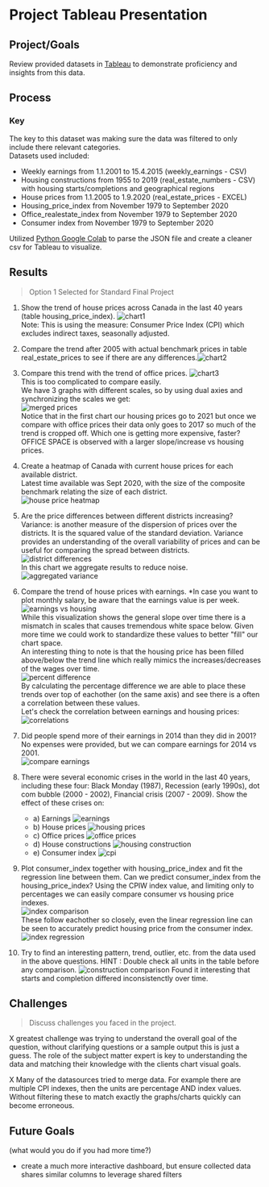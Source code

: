 # Project Tableau Presentation

## Project/Goals
Review provided datasets in [Tableau](https://github.com/cboyda/LighthouseLabs/raw/main/Project-Tableau/Tableau_Project.twbx) to demonstrate proficiency and insights from this data.

## Process
### Key
The key to this dataset was making sure the data was filtered to only include there relevant categories.<br>
Datasets used included:
* Weekly earnings from 1.1.2001 to 15.4.2015 (weekly_earnings - CSV)
* Housing constructions from 1955 to 2019 (real_estate_numbers - CSV) with housing starts/completions and geographical regions
* House prices from 1.1.2005 to 1.9.2020 (real_estate_prices - EXCEL)
* Housing_price_index from November 1979 to September 2020
* Office_realestate_index from November 1979 to September 2020
* Consumer index from November 1979 to September 2020

Utilized [Python Google Colab](https://github.com/cboyda/LighthouseLabs/blob/main/Project-Tableau/data/Tableau_Weekly_Earnings_JSON_Parse.ipynb) to parse the JSON file and create a cleaner csv for Tableau to visualize.

## Results
> Option 1 Selected for Standard Final Project

1. Show the trend of house prices across Canada in the last 40 years (table housing_price_index). ![chart1](https://raw.githubusercontent.com/cboyda/LighthouseLabs/main/Project-Tableau/images/1-house-prices-last-40years-CPI.png)<br>
Note: This is using the measure: Consumer Price Index (CPI) which excludes indirect taxes, seasonally adjusted.
2. Compare the trend after 2005 with actual benchmark prices in table real_estate_prices to see if there are any differences.![chart2](https://github.com/cboyda/LighthouseLabs/blob/main/Project-Tableau/images/2-house-prices-2005-vs-benchmark.png)
3. Compare this trend with the trend of office prices. ![chart3](https://raw.githubusercontent.com/cboyda/LighthouseLabs/main/Project-Tableau/images/3-house-prices-since-2005-vs-benchmark-vs-office.png) <br>
This is too complicated to compare easily.  <br>We have 3 graphs with different scales, so by using dual axies and synchronizing the scales we get:<br>
![merged prices](https://raw.githubusercontent.com/cboyda/LighthouseLabs/main/Project-Tableau/images/3-housing-vs-office.png)<br>
Notice that in the first chart our housing prices go to 2021 but once we compare with office prices their data only goes to 2017 so much of the trend is cropped off.
  Which one is getting more expensive, faster? OFFICE SPACE is observed with a larger slope/increase vs housing prices.
4. Create a heatmap of Canada with current house prices for each available district.<br>
Latest time available was Sept 2020, with the size of the composite benchmark relating the size of each district.<br>
![house price heatmap](https://raw.githubusercontent.com/cboyda/LighthouseLabs/main/Project-Tableau/images/4-heatmap-house-prices-by-district.png)
5. Are the price differences between different districts increasing?
Variance: is another measure of the dispersion of prices over the districts. It is the squared value of the standard deviation. Variance provides an understanding of the overall variability of prices and can be useful for comparing the spread between districts.  
![district differences](https://raw.githubusercontent.com/cboyda/LighthouseLabs/main/Project-Tableau/images/5-noisey-districts.png)
<br>In this chart we aggregate results to reduce noise.
![aggregated variance](https://raw.githubusercontent.com/cboyda/LighthouseLabs/main/Project-Tableau/images/5-aggregated_annual_districts.png)
6. Compare the trend of house prices with earnings. *In case you want to plot monthly salary, be aware that the earnings value is per week.<br>
![earnings vs housing](https://raw.githubusercontent.com/cboyda/LighthouseLabs/main/Project-Tableau/images/6-housing-vs-earnings.png)
<br> While this visualization shows the general slope over time there is a mismatch in scales that causes tremendous white space below.  Given more time we could work to standardize these values to better "fill" our chart space.<br> An interesting thing to note is that the housing price has been filled above/below the trend line which really mimics the increases/decreases of the wages over time.<br>
![percent difference](https://raw.githubusercontent.com/cboyda/LighthouseLabs/main/Project-Tableau/images/6-overlay-percent-difference-housing-vs-earnings.png)
<br>By calculating the percentage difference we are able to place these trends over top of eachother (on the same axis) and see there is a often a correlation between these values.<br>Let's check the correlation between earnings and housing prices:<br>
![correlations](https://raw.githubusercontent.com/cboyda/LighthouseLabs/main/Project-Tableau/images/6-annual-correlation-between-housing-earning.png)
7. Did people spend more of their earnings in 2014 than they did in 2001?
No expenses were provided, but we can compare earnings for 2014 vs 2001.<br>
![compare earnings](https://raw.githubusercontent.com/cboyda/LighthouseLabs/main/Project-Tableau/images/7-compare-earnings-values.png)
8. There were several economic crises in the world in the last 40 years, including these four: Black Monday (1987), Recession (early 1990s), dot com bubble (2000 - 2002), Financial crisis (2007 - 2009). Show the effect of these crises on:
   * a) Earnings
![earnings](https://raw.githubusercontent.com/cboyda/LighthouseLabs/main/Project-Tableau/images/8a-earnings-province-economic-crisis.png)
   * b) House prices
![housing prices](https://raw.githubusercontent.com/cboyda/LighthouseLabs/main/Project-Tableau/images/8b-housing-economic-crisis.png)
   * c) Office prices
![office prices](https://raw.githubusercontent.com/cboyda/LighthouseLabs/main/Project-Tableau/images/8c-office-economic-crisis.png)
   * d) House constructions
![housing construction](https://raw.githubusercontent.com/cboyda/LighthouseLabs/main/Project-Tableau/images/8d-construction-economic-crisis.png)
   * e) Consumer index
![cpi](https://github.com/cboyda/LighthouseLabs/blob/main/Project-Tableau/images/8e-cpi-economic-crisis.png)



9. Plot consumer_index together with housing_price_index and fit the regression line between them. Can we predict consumer_index from the housing_price_index?
Using the CPIW index value, and limiting only to percentages we can easily compare consumer vs housing price indexes.<br>
![index comparison](https://raw.githubusercontent.com/cboyda/LighthouseLabs/main/Project-Tableau/images/9-index-comparison.png)
<br>These follow eachother so closely, even the linear regression line can be seen to accurately predict housing price from the consumer index.<br>
![index regression](https://raw.githubusercontent.com/cboyda/LighthouseLabs/main/Project-Tableau/images/9-regression-index.png)
10. Try to find an interesting pattern, trend, outlier, etc. from the data used in the above questions.
    HINT : Double check all units in the table before any comparison.
![construction comparison](https://raw.githubusercontent.com/cboyda/LighthouseLabs/main/Project-Tableau/images/10-construction.png)
Found it interesting that starts and completion differed inconsistenctly over time.


## Challenges 
> Discuss challenges you faced in the project.

X greatest challenge was trying to understand the overall goal of the question, without clarifying questions or a sample output this is just a guess.  The role of the subject matter expert is key to understanding the data and matching their knowledge with the clients chart visual goals.  

X Many of the datasources tried to merge data.  For example there are multiple CPI indexes, then the units are percentage AND index values.  Without filtering these to match exactly the graphs/charts quickly can become erroneous.

## Future Goals
(what would you do if you had more time?)
* create a much more interactive dashboard, but ensure collected data shares similar columns to leverage shared filters
